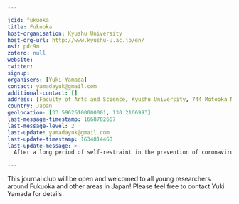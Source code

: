 ```yaml
---

jcid: fukuoka
title: Fukuoka
host-organisation: Kyushu University
host-org-url: http://www.kyushu-u.ac.jp/en/
osf: pdc9m
zotero: null
website: 
twitter: 
signup: 
organisers: [Yuki Yamada]
contact: yamadayuk@gmail.com
additional-contact: []
address: [Faculty of Arts and Science, Kyushu University, 744 Motooka Nishi-ku, 819-0395, Fukuoka]
country: Japan
geolocation: [33.59626100000001, 130.2166993]
last-message-timestamp: 1668782667
last-message-level: 2
last-update: yamadayuk@gmail.com
last-update-timestamp: 1634814460
last-update-message: >-
  After a long period of self-restraint in the prevention of coronavirus infections, we are planning to boost our activities from this October. Several of our ECRs are planning to host a new, intercollegiate study group.

---
```


This journal club will be open and welcomed to all young researchers around Fukuoka and other areas in Japan! Please feel free to contact Yuki Yamada for details.
